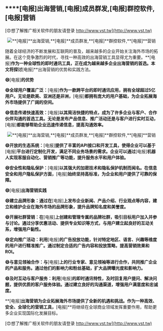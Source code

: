 ## ****[电报]**出海营销,**[电报]**成员群发,**[电报]**群控软件,**[电报]**营销**

[😍想了解推广相关软件的朋友请登录 http://www.vst.tw](http://www.vst.tw)

 <center><img src="https://vst.tw/MP4/tuiguang/png/6.png" alt="**[电报]**出海营销,**[电报]**成员群发,**[电报]**群控软件,**[电报]**营销"></center>

随着全球经济的不断发展和互联网的普及，越来越多的企业开始关注海外市场的拓展。在这个竞争激烈的时代，寻找一种高效的出海营销工具显得尤为重要。**[电报]**作为一种全球性的即时通讯工具，正在成为越来越多企业出海营销的首选。本文将探讨**[电报]**出海营销的优势和实践方法。

**😄**[电报]**的优势**

**😄全球用户覆盖广泛：**[电报]**作为一款跨平台的即时通讯应用，拥有全球超过5亿用户。无论是欧美、亚洲还是非洲，**[电报]**都拥有庞大的用户基础，为企业拓展海外市场提供了广阔的空间。**

**😄信息传递快速高效：**[电报]**以其简洁快捷的特点，成为了许多企业与客户、合作伙伴沟通的首选工具。无论是发布产品信息、推广活动还是与客户进行实时互动，**[电报]**都能够帮助企业迅速传递信息，提高沟通效率。**

 <center><img src="https://vst.tw/MP4/tuiguang/png/0.png" alt="**[电报]**出海营销,**[电报]**成员群发,**[电报]**群控软件,**[电报]**营销"></center>

**😄开放的生态系统：**[电报]**提供了丰富的API接口和开发工具，使得企业可以基于**[电报]**平台进行定制化开发，满足不同业务场景的需求。企业可以通过**[电报]**机器人实现客服自动化、营销推广等功能，提升服务水平和用户体验。**

**😄安全性和隐私保护：**[电报]**以其强大的加密技术和隐私保护机制而闻名。在信息安全和用户隐私保护方面，**[电报]**始终坚持高标准，为企业和用户提供了可靠的保障。**

**😄**[电报]**出海营销实践**

**😄建立品牌形象：通过在**[电报]**上发布企业新闻、产品介绍、行业观点等内容，建立和维护企业在海外市场的品牌形象，提升品牌知名度和美誉度。**

**😄开展社群营销：在**[电报]**上创建和管理专属的品牌社群，吸引目标用户加入并参与讨论。通过分享优惠活动、提供专业知识等方式，与用户建立起良好的互动关系，增强用户黏性。**

**😄定向推广活动：利用**[电报]**的广告投放功能，针对特定地区、语言、兴趣等维度的用户进行精准推广。通过制定合适的广告内容和投放策略，提高营销效果和ROI。**

**😄与意见领袖合作：与**[电报]**上的行业专家、意见领袖等进行合作，共同推广企业的产品和服务。通过他们的影响力和粉丝基础，扩大品牌曝光度和影响力。**

**😄及时互动与客户服务：利用**[电报]**的即时通讯特性，及时回复用户提问、解决问题，提供优质的客户服务体验。通过建立良好的沟通渠道，增强用户满意度和忠诚度。**

**[电报]**出海营销为企业拓展海外市场提供了全新的机遇和挑战。作为一种高效、安全、全球化的营销工具，**[电报]**将继续在全球商业领域发挥重要作用，帮助更多企业实现国际化发展目标。

[😍想了解推广相关软件的朋友请登录 http://www.vst.tw](http://www.vst.tw)



